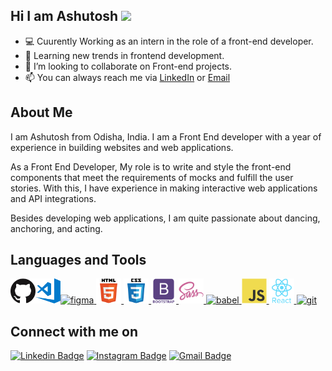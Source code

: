 ## Hi I am Ashutosh <img src="https://media.giphy.com/media/hvRJCLFzcasrR4ia7z/giphy.gif" width="25px">

- 💻 Cuurently Working as an intern in the role of a front-end developer.
- 🌱 Learning new trends in frontend development.
- 👯 I’m looking to collaborate on Front-end projects.
- 📫 You can always reach me via [LinkedIn](https://www.linkedin.com/in/ashutoshbisoyi/) or [Email](mailto:ashutoshbisoyi205@gmail.com)


## About Me

I am Ashutosh from Odisha, India. I am a Front End developer with a year of experience in building websites and web applications. 

As a Front End Developer, My role is to write and style the front-end components that meet the requirements of mocks and fulfill the user stories. With this, I have experience in making interactive web applications and API integrations.

Besides developing web applications, I am quite passionate about dancing, anchoring, and acting.


## Languages and Tools

<p align="left"> 
 <a href="https://www.figma.com/" target="_blank"> <img src="https://www.vectorlogo.zone/logos/figma/figma-icon.svg" alt="figma" width="40" height="40"/> </a> 
 <a href="https://www.w3.org/html/" target="_blank"> <img src="https://raw.githubusercontent.com/devicons/devicon/master/icons/html5/html5-original-wordmark.svg" alt="html5" width="40" height="40"/> </a>
 <a href="https://www.w3schools.com/css/" target="_blank"> <img src="https://raw.githubusercontent.com/devicons/devicon/master/icons/css3/css3-original-wordmark.svg" alt="css3" width="40" height="40"/> </a> 
 <a href="https://getbootstrap.com" target="_blank"> <img src="https://raw.githubusercontent.com/devicons/devicon/master/icons/bootstrap/bootstrap-plain-wordmark.svg" alt="bootstrap" width="40" height="40"/> </a> 
 <a href="https://sass-lang.com" target="_blank"> <img src="https://raw.githubusercontent.com/devicons/devicon/master/icons/sass/sass-original.svg" alt="sass" width="40" height="40"/> </a>
 <a href="https://babeljs.io/" target="_blank"> <img src="https://www.vectorlogo.zone/logos/babeljs/babeljs-icon.svg" alt="babel" width="40" height="40"/> </a> 
 <a href="https://developer.mozilla.org/en-US/docs/Web/JavaScript" target="_blank"> <img src="https://raw.githubusercontent.com/devicons/devicon/master/icons/javascript/javascript-original.svg" alt="javascript" width="40" height="40"/> </a>   
 <a href="https://reactjs.org/" target="_blank"> <img src="https://raw.githubusercontent.com/devicons/devicon/master/icons/react/react-original-wordmark.svg" alt="react" width="40" height="40"/> </a> <a href="https://redux.js.org" target="_blank">
 <a href="https://git-scm.com/" target="_blank"> <img src="https://www.vectorlogo.zone/logos/git-scm/git-scm-icon.svg" alt="git" width="40" height="40"/> </a>  
 <img align="left" alt="GitHub" width="40px" src="https://raw.githubusercontent.com/github/explore/78df643247d429f6cc873026c0622819ad797942/topics/github/github.png" />
 <img align="left" alt="Visual Studio Code" width="40px" src="https://raw.githubusercontent.com/github/explore/80688e429a7d4ef2fca1e82350fe8e3517d3494d/topics/visual-studio-code/visual-studio-code.png" />
</p> 

## Connect with me on

[![Linkedin Badge](https://img.shields.io/badge/-ashutoshbisoyi-blue?style=flat-square&logo=Linkedin&logoColor=white&link=https://www.linkedin.com/in/ashutoshbisoyi/)](https://www.linkedin.com/in/ashutoshbisoyi/)
[![Instagram Badge](https://img.shields.io/badge/-ashutoshbisoyi-purple?style=flat-square&logo=instagram&logoColor=white&link=https://instagram.com/ashutoshbisoyi/)](https://instagram.com/ashutoshbisoyi)
[![Gmail Badge](https://img.shields.io/badge/-ashutoshbisoyi205@gmail.com-c14438?style=flat-square&logo=Gmail&logoColor=white&link=mailto:ashutoshbisoyi205@gmail.com)](mailto:kanna6501@gmail.com)
